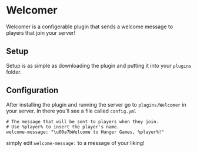 # Welcomer
Welcomer is a configerable plugin that sends a welcome message to players that join your server!

## Setup
Setup is as simple as downloading the plugin and putting it into your `plugins` folder.

## Configuration
After installing the plugin and running the server go to `plugins/Welcomer` in your server. In there you'll see a file called `config.yml`

```
# The message that will be sent to players when they join.
# Use %player% to insert the player's name.
welcome-message: "\u00a7bWelcome to Hunger Games, %player%!"
```

simply edit `welcome-message:` to a message of your liking!